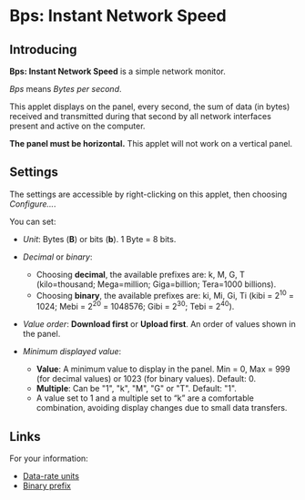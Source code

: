 # Bps: Instant Network Speed

## Introducing

**Bps: Instant Network Speed** is a simple network monitor.

*Bps* means *Bytes per second*.

This applet displays on the panel, every second, the sum of data (in bytes) received and transmitted during that second by all network interfaces present and active on the computer.

**The panel must be horizontal.** This applet will not work on a vertical panel.

## Settings

The settings are accessible by right-clicking on this applet, then choosing *Configure...*.

You can set:

  * *Unit*: Bytes (**B**) or bits (**b**). 1 Byte = 8 bits.
  * *Decimal* or *binary*:
    * Choosing **decimal**, the available prefixes are: k, M, G, T (kilo=thousand; Mega=million; Giga=billion; Tera=1000 billions).
    * Choosing **binary**, the available prefixes are: ki, Mi, Gi, Ti (kibi = 2<sup>10</sup> = 1024; Mebi = 2<sup>20</sup> =  1048576; Gibi = 2<sup>30</sup>; Tebi = 2<sup>40</sup>).

  * *Value order*: **Download first** or **Upload first**. An order of values shown in the panel.
  * *Minimum displayed value*: 
    * **Value**: A minimum value to display in the panel. Min = 0, Max = 999 (for decimal values) or 1023 (for binary values). Default: 0.
    * **Multiple**: Can be "1", "k", "M", "G" or "T". Default: "1".
    * A value set to 1 and a multiple set to “k” are a comfortable combination, avoiding display changes due to small data transfers.

## Links

For your information:

  * [Data-rate units](https://en.wikipedia.org/wiki/Data-rate_units)
  * [Binary prefix](https://en.wikipedia.org/wiki/Binary_prefix)
